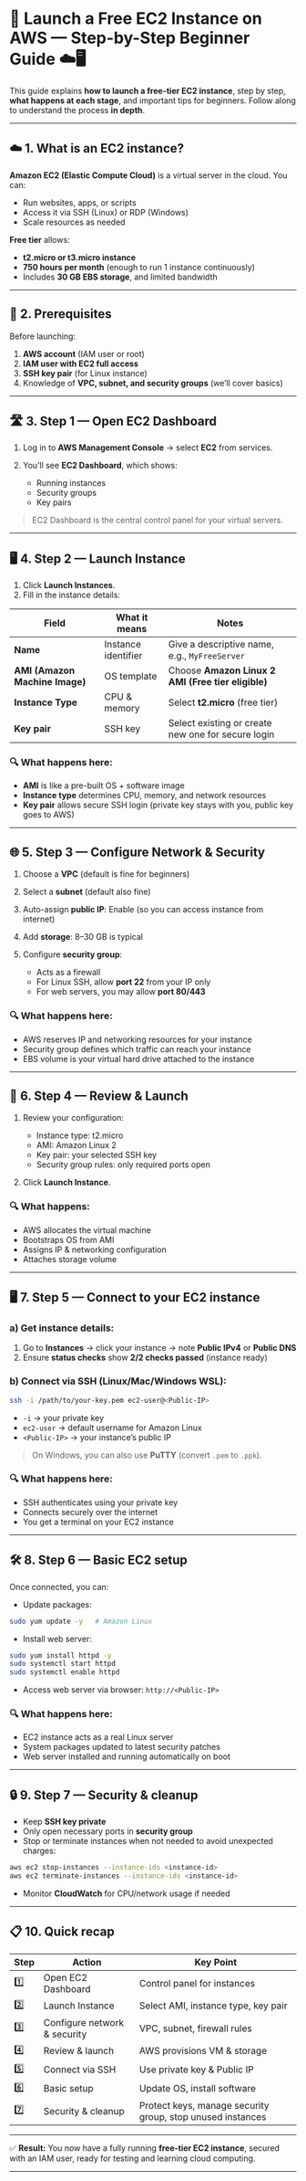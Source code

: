 

# 🚀 Launch a Free EC2 Instance on AWS — Step-by-Step Beginner Guide ☁️🖥️

This guide explains **how to launch a free-tier EC2 instance**, step by step, **what happens at each stage**, and important tips for beginners. Follow along to understand the process **in depth**.

---

## ☁️ 1. What is an EC2 instance?

**Amazon EC2 (Elastic Compute Cloud)** is a virtual server in the cloud. You can:

* Run websites, apps, or scripts
* Access it via SSH (Linux) or RDP (Windows)
* Scale resources as needed

**Free tier** allows:

* **t2.micro or t3.micro instance**
* **750 hours per month** (enough to run 1 instance continuously)
* Includes **30 GB EBS storage**, and limited bandwidth

---

## 🔑 2. Prerequisites

Before launching:

1. **AWS account** (IAM user or root)
2. **IAM user with EC2 full access**
3. **SSH key pair** (for Linux instance)
4. Knowledge of **VPC, subnet, and security groups** (we’ll cover basics)

---

## 🛣️ 3. Step 1 — Open EC2 Dashboard

1. Log in to **AWS Management Console** → select **EC2** from services.
2. You’ll see **EC2 Dashboard**, which shows:

   * Running instances
   * Security groups
   * Key pairs

> EC2 Dashboard is the central control panel for your virtual servers.

---

## 🖥️ 4. Step 2 — Launch Instance

1. Click **Launch Instances**.
2. Fill in the instance details:

| Field                          | What it means       | Notes                                              |
| ------------------------------ | ------------------- | -------------------------------------------------- |
| **Name**                       | Instance identifier | Give a descriptive name, e.g., `MyFreeServer`      |
| **AMI (Amazon Machine Image)** | OS template         | Choose **Amazon Linux 2 AMI (Free tier eligible)** |
| **Instance Type**              | CPU & memory        | Select **t2.micro** (free tier)                    |
| **Key pair**                   | SSH key             | Select existing or create new one for secure login |

### 🔍 What happens here:

* **AMI** is like a pre-built OS + software image
* **Instance type** determines CPU, memory, and network resources
* **Key pair** allows secure SSH login (private key stays with you, public key goes to AWS)

---

## 🌐 5. Step 3 — Configure Network & Security

1. Choose a **VPC** (default is fine for beginners)
2. Select a **subnet** (default also fine)
3. Auto-assign **public IP**: Enable (so you can access instance from internet)
4. Add **storage**: 8–30 GB is typical
5. Configure **security group**:

   * Acts as a firewall
   * For Linux SSH, allow **port 22** from your IP only
   * For web servers, you may allow **port 80/443**

### 🔍 What happens here:

* AWS reserves IP and networking resources for your instance
* Security group defines which traffic can reach your instance
* EBS volume is your virtual hard drive attached to the instance

---

## 🔑 6. Step 4 — Review & Launch

1. Review your configuration:

   * Instance type: t2.micro
   * AMI: Amazon Linux 2
   * Key pair: your selected SSH key
   * Security group rules: only required ports open

2. Click **Launch Instance**.

### 🔍 What happens:

* AWS allocates the virtual machine
* Bootstraps OS from AMI
* Assigns IP & networking configuration
* Attaches storage volume

---

## 🖥️ 7. Step 5 — Connect to your EC2 instance

### a) Get instance details:

1. Go to **Instances** → click your instance → note **Public IPv4** or **Public DNS**
2. Ensure **status checks** show **2/2 checks passed** (instance ready)

### b) Connect via SSH (Linux/Mac/Windows WSL):

```bash
ssh -i /path/to/your-key.pem ec2-user@<Public-IP>
```

* `-i` → your private key
* `ec2-user` → default username for Amazon Linux
* `<Public-IP>` → your instance’s public IP

> On Windows, you can also use **PuTTY** (convert `.pem` to `.ppk`).

### 🔍 What happens here:

* SSH authenticates using your private key
* Connects securely over the internet
* You get a terminal on your EC2 instance

---

## 🛠️ 8. Step 6 — Basic EC2 setup

Once connected, you can:

* Update packages:

```bash
sudo yum update -y   # Amazon Linux
```

* Install web server:

```bash
sudo yum install httpd -y
sudo systemctl start httpd
sudo systemctl enable httpd
```

* Access web server via browser: `http://<Public-IP>`

### 🔍 What happens here:

* EC2 instance acts as a real Linux server
* System packages updated to latest security patches
* Web server installed and running automatically on boot

---

## 🔒 9. Step 7 — Security & cleanup

* Keep **SSH key private**
* Only open necessary ports in **security group**
* Stop or terminate instances when not needed to avoid unexpected charges:

```bash
aws ec2 stop-instances --instance-ids <instance-id>
aws ec2 terminate-instances --instance-ids <instance-id>
```

* Monitor **CloudWatch** for CPU/network usage if needed

---

## 📋 10. Quick recap

| Step | Action                       | Key Point                                                  |
| ---- | ---------------------------- | ---------------------------------------------------------- |
| 1️⃣  | Open EC2 Dashboard           | Control panel for instances                                |
| 2️⃣  | Launch Instance              | Select AMI, instance type, key pair                        |
| 3️⃣  | Configure network & security | VPC, subnet, firewall rules                                |
| 4️⃣  | Review & launch              | AWS provisions VM & storage                                |
| 5️⃣  | Connect via SSH              | Use private key & Public IP                                |
| 6️⃣  | Basic setup                  | Update OS, install software                                |
| 7️⃣  | Security & cleanup           | Protect keys, manage security group, stop unused instances |

---

✅ **Result:** You now have a fully running **free-tier EC2 instance**, secured with an IAM user, ready for testing and learning cloud computing.

---